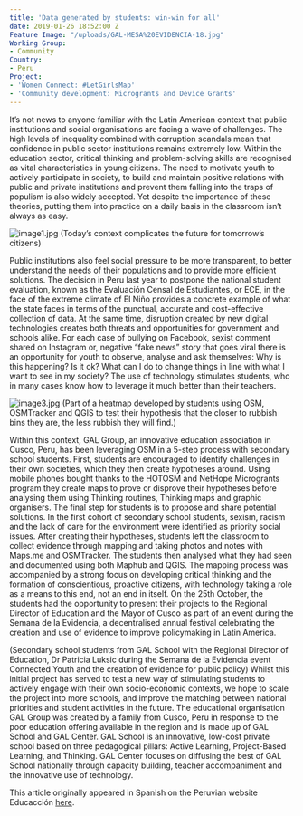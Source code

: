 ```yaml
---
title: 'Data generated by students: win-win for all'
date: 2019-01-26 18:52:00 Z
Feature Image: "/uploads/GAL-MESA%20EVIDENCIA-18.jpg"
Working Group:
- Community
Country:
- Peru
Project:
- 'Women Connect: #LetGirlsMap'
- 'Community development: Microgrants and Device Grants'
---
```


It’s not news to anyone familiar with the Latin American context that public institutions and social organisations are facing a wave of challenges. The high levels of inequality combined with corruption scandals mean that confidence in public sector institutions remains extremely low. Within the education sector, critical thinking and problem-solving skills are recognised as vital characteristics in young citizens. The need to motivate youth to actively participate in society, to build and maintain positive relations with public and private institutions and prevent them falling into the traps of populism is also widely accepted. Yet despite the importance of these theories, putting them into practice on a daily basis in the classroom isn’t always as easy.    

![image1.jpg](/uploads/image1.jpg)
(Today’s context complicates the future for tomorrow’s citizens)

Public institutions also feel social pressure to be more transparent, to better understand the needs of their populations and to provide more efficient solutions. The decision in Peru last year to postpone the national student evaluation, known as the Evaluación Censal de Estudiantes, or ECE, in the face of the extreme climate of El Niño provides a concrete example of what the state faces in terms of the punctual, accurate and cost-effective collection of data. 
At the same time, disruption created by new digital technologies creates both threats and opportunities for government and schools alike. For each case of bullying on Facebook, sexist comment shared on Instagram or, negative “fake news” story that goes viral there is an opportunity for youth to observe, analyse and ask themselves: Why is this happening? Is it ok? What can I do to change things in line with what I want to see in my society? The use of technology stimulates students, who in many cases know how to leverage it much better than their teachers. 

![image3.jpg](/uploads/image3.jpg)
(Part of a heatmap developed by students using OSM, OSMTracker and QGIS to test their hypothesis that the closer to rubbish bins they are, the less rubbish they will find.)

Within this context, GAL Group, an innovative education association in Cusco, Peru, has been leveraging OSM in a 5-step process with secondary school students. First, students are encouraged to identify challenges in their own societies, which they then create hypotheses around. Using mobile phones bought thanks to the HOTOSM and NetHope Microgrants program they create maps to prove or disprove their hypotheses before analysing them using Thinking routines, Thinking maps and graphic organisers. The final step for students is to propose and share potential solutions. 
In the first cohort of secondary school students, sexism, racism and the lack of care for the environment were identified as priority social issues. After creating their hypotheses, students left the classroom to collect evidence through mapping and taking photos and notes with Maps.me and OSMTracker. The students then analysed what they had seen and documented using both Maphub and QGIS. The mapping process was accompanied by a strong focus on developing critical thinking and the formation of conscientious, proactive citizens, with technology taking a role as a means to this end, not an end in itself.
On the 25th October, the students had the opportunity to present their projects to the Regional Director of Education and the Mayor of Cusco as part of an event during the Semana de la Evidencia, a decentralised annual festival celebrating the creation and use of evidence to improve policymaking in Latin America. 

(Secondary school students from GAL School with the Regional Director of Education, Dr Patricia Luksic during the Semana de la Evidencia event Connected Youth and the creation of evidence for public policy)
Whilst this initial project has served to test a new way of stimulating students to actively engage with their own socio-economic contexts, we hope to scale the project into more schools, and improve the matching between national priorities and student activities in the future. 
The educational organisation GAL Group was created by a family from Cusco, Peru in response to the poor education offering available in the region and is made up of GAL School and GAL Center. GAL School is an innovative, low-cost private school based on three pedagogical pillars: Active Learning, Project-Based Learning, and Thinking. GAL Center focuses on diffusing the best of GAL School nationally through capacity building, teacher accompaniment and the innovative use of technology. 

This article originally appeared in Spanish on the Peruvian website Educacción [here](https://www.educaccionperu.org/datos-generados-alumnos-ganar-ganar-todos/).